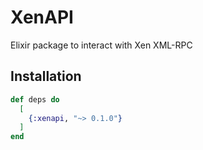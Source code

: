 # XenAPI

Elixir package to interact with Xen XML-RPC

## Installation

```elixir
def deps do
  [
    {:xenapi, "~> 0.1.0"}
  ]
end
```

